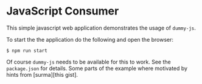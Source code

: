 # JavaScript Consumer

This simple javascript web application demonstrates the usage of `dummy-js`.

To start the the application do the following and open the browser:

```shell
$ npm run start
```

Of course `dummy-js` needs to be available for this to work. See the `package.json` for details. Some parts of the example where motivated by hints from [surma][this gist].

[surma]: https://gist.github.com/surma/b2705b6cca29357ebea1c9e6e15684cc
